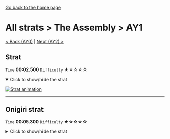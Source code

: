 [Go back to the home page](https://github.com/Doublevil/scbspeedrun)

# All strats > The Assembly > AY1

[< Back (AY0)](https://github.com/Doublevil/scbspeedrun/blob/main/levels/all_lvl/A/AY0.md) | [Next (AY2) >](https://github.com/Doublevil/scbspeedrun/blob/main/levels/all_lvl/A/AY2.md)

## Strat

`Time` **00:02.500** `Difficulty` ★☆☆☆☆
<details open>
  <summary>Click to show/hide the strat</summary>

  [![Strat animation](https://github.com/Doublevil/scbspeedrun/blob/main/media/levels/A/AY1_Strat.webp)](https://github.com/Doublevil/scbspeedrun/blob/main/media/levels/A/AY1_Strat.mp4?raw=true)
</details>

---
## Onigiri strat

`Time` **00:05.300** `Difficulty` ★☆☆☆☆
<details>
  <summary>Click to show/hide the strat</summary>

  [![Strat animation](https://github.com/Doublevil/scbspeedrun/blob/main/media/levels/A/AY1_Onigiri.webp)](https://github.com/Doublevil/scbspeedrun/blob/main/media/levels/A/AY1_Onigiri.mp4?raw=true)

  **Notes**
  - Be careful not to accidentally grab the exit plug. You have to be close enough to grab the ceiling wall block, but far enough that your cable cannot reach the exit plug.
</details>
